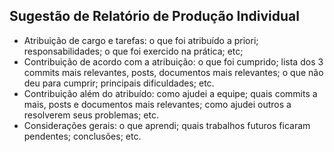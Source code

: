 ## Sugestão de Relatório de Produção Individual

- ⁠Atribuição de cargo e tarefas: o que foi atribuído a priori; responsabilidades; o que foi exercido na prática; etc;
- ⁠⁠Contribuição de acordo com a atribuição: o que foi cumprido; lista dos 3 commits mais relevantes, posts, documentos mais relevantes; o que não deu para cumprir; principais dificuldades; etc.
- ⁠⁠Contribuição além do atribuído: como ajudei a equipe; quais commits a mais, posts e documentos mais relevantes; como ajudei outros a resolverem seus problemas; etc.
- ⁠⁠Considerações gerais: o que aprendi; quais trabalhos futuros ficaram pendentes; conclusões; etc.
